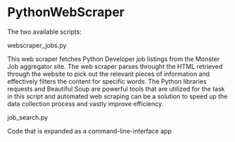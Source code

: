 # PythonWebScraper
The two available scripts:

webscraper_jobs.py

This web scraper fetches Python Developer job listings from the Monster Job aggregator site.
The web scraper parses throught the HTML retrieved through the website to pick out the relevant pieces of information and effectively filters the content for specific words.
The Python libraries requests and Beautiful Soup are powerful tools that are utilized for the task in this script and automated web scraping can be a solution to speed up the data collection process and vastly improve efficiency.

job_search.py

Code that is expanded as a command-line-interface app

